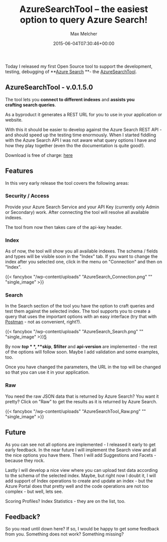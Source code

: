 ﻿---
title: AzureSearchTool – the easiest option to query Azure Search!
author: Max Melcher
aliases:
   - "/post/2015-06-04-azuresearchtool-the-very-first-release/"
2015: "06"
type: post
date: 2015-06-04T07:30:46+00:00
url: /2015/06/azuresearchtool-the-very-first-release/
yourls_shorturl:
  - http://melcher.it/s/5g
categories:
  - Azure
  - Azure Search
  - AzureSearchTool
  - Search

---
Today I released my first Open Source tool to support the development, testing, debugging of **[Azure Search][1] **- the [AzureSearchTool][2].

## AzureSearchTool - v.0.1.5.0

The tool lets you **connect to different indexes** and **assists you crafting search queries**.
  
As a byproduct it generates a REST URL for you to use in your application or website.

With this it should be easier to develop against the Azure Search REST API - and should speed up the testing time enormously. When I started fiddling with the Azure Search API I was not aware what query options I have and how they play together (even tho the documentation is quite good!).

Download is free of charge: [here][3]

## Features

In this very early release the tool covers the following areas:

### Security / Access

Provide your Azure Search Service and your API Key (currently only Admin or Secondary) work. After connecting the tool will resolve all available indexes.

The tool from now then takes care of the api-key header.

### Index

As of now, the tool will show you all available indexes. The schema / fields and types will be visible soon in the "Index" tab. If you want to change the index after you selected one, click in the menu on "Connection" and then on "Index".

{{< fancybox "/wp-content/uploads" "AzureSearch_Connection.png" "" "single_image" >}}

### Search

In the Search section of the tool you have the option to craft queries and test them against the selected index. The tool supports you to create a query that uses the important options with an easy interface (try that with [Postman][4] - not as convenient, right?).
  
{{< fancybox "/wp-content/uploads" "AzureSearch_Search.png" "" "single_image" >}}[5]

By now **$top**, **$skip**, **$filter** and **api-version** are implemented - the rest of the options will follow soon. Maybe I add validation and some examples, too.

Once you have changed the parameters, the URL in the top will be changed so that you can use it in your application.

### Raw

You need the raw JSON data that is returned by Azure Search? You want it pretty? Click on "Raw" to get the results as it is returned by Azure Search.

{{< fancybox "/wp-content/uploads" "AzureSearchTool_Raw.png" "" "single_image" >}}

## Future

As you can see not all options are implemented - I released it early to get early feedback. In the near future I will implement the Search view and all the nice options you have there. Then I will add Suggestions and Facets - because they rock.

Lastly I will develop a nice view where you can upload test data according to the schema of the selected index. Maybe, but right now I doubt it, I will add support of Index operations to create and update an index - but the Azure Portal does that pretty well and the code operations are not too complex - but well, lets see.

Scoring Profiles? Index Statistics - they are on the list, too.

## Feedback?

So you read until down here? If so, I would be happy to get some feedback from you. Something does not work? Something missing?

 [1]: http://azure.microsoft.com/en-us/services/search/
 [2]: https://github.com/MaxMelcher/AzureSearchTool/releases
 [3]: http://melcher.it/s/5f
 [4]: https://azure.microsoft.com/en-us/documentation/articles/search-chrome-postman/
 [5]: https://melcher.it/wp-content/uploads/AzureSearch_Search.png

